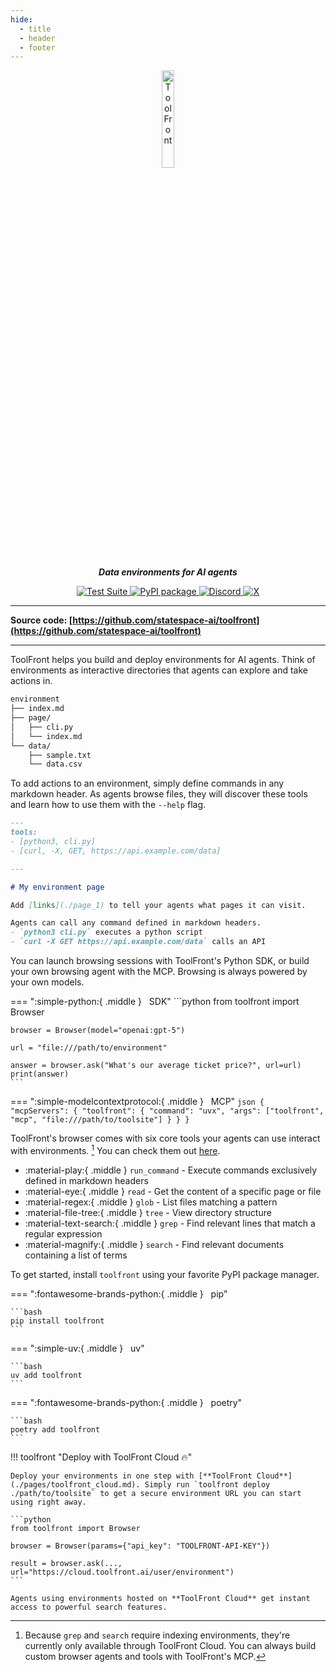 ```yaml
---
hide:
  - title
  - header
  - footer
---
```



<style>
.md-content .md-typeset h1 { display: none; }
</style>


<p align="center">
  <a href="https://github.com/statespace-ai/toolfront">
    <img src="https://raw.githubusercontent.com/statespace-ai/toolfront/main/img/logo.png" alt="ToolFront" style="width:20%;">
  </a>
</p>
<p align="center">
    <strong><em>Data environments for AI agents</em></strong>
</p>
<p align="center">
<a href="https://github.com/statespace-ai/toolfront/actions/workflows/test.yml" target="_blank">
    <img src="https://github.com/statespace-ai/toolfront/actions/workflows/test.yml/badge.svg" alt="Test Suite">
</a>
<a href="https://pypi.org/project/toolfront/" target="_blank">
    <img src="https://img.shields.io/pypi/v/toolfront?color=%2334D058&label=pypi%20package" alt="PyPI package">
</a>
<a href="https://discord.gg/rRyM7zkZTf" target="_blank">
    <img src="https://img.shields.io/discord/1323415085011701870?label=Discord&logo=discord&logoColor=white&style=flat-square" alt="Discord">
</a>
<a href="https://x.com/toolfront" target="_blank">
    <img src="https://img.shields.io/badge/ToolFront-black?style=flat-square&logo=x&logoColor=white" alt="X">
</a>
</p>

---

**Source code: [https://github.com/statespace-ai/toolfront](https://github.com/statespace-ai/toolfront)**

---

ToolFront helps you build and deploy environments for AI agents. Think of environments as interactive directories that agents can explore and take actions in.


```markdown
environment
├── index.md
├── page/
│   ├── cli.py
│   └── index.md
└── data/
    ├── sample.txt
    └── data.csv
```


To add actions to an environment, simply define commands in any markdown header. As agents browse files, they will discover these tools and learn how to use them with the `--help` flag.

```markdown title="index.md"
---
tools:
- [python3, cli.py]
- [curl, -X, GET, https://api.example.com/data]

---

# My environment page

Add [links](./page_1) to tell your agents what pages it can visit.

Agents can call any command defined in markdown headers.
- `python3 cli.py` executes a python script
- `curl -X GET https://api.example.com/data` calls an API
```

You can launch browsing sessions with ToolFront's Python SDK, or build your own browsing agent with the MCP. Browsing is always powered by your own models.

=== ":simple-python:{ .middle } &nbsp; SDK"
    ```python
    from toolfront import Browser

    browser = Browser(model="openai:gpt-5")

    url = "file:///path/to/environment"

    answer = browser.ask("What's our average ticket price?", url=url)
    print(answer)
    ```


=== ":simple-modelcontextprotocol:{ .middle } &nbsp; MCP"
    ```json
    {
      "mcpServers": {
        "toolfront": {
          "command": "uvx",
          "args": ["toolfront", "mcp", "file:///path/to/toolsite"]
        }
      }
    }
    ```

ToolFront's browser comes with six core tools your agents can use interact with environments. [^1] You can check them out [here](https://github.com/statespace-ai/toolfront/blob/main/src/toolfront/environment.py).

- :material-play:{ .middle } `run_command` - Execute commands exclusively defined in markdown headers
- :material-eye:{ .middle } `read` - Get the content of a specific page or file
- :material-regex:{ .middle } `glob` - List files matching a pattern
- :material-file-tree:{ .middle } `tree` - View directory structure
- :material-text-search:{ .middle } `grep` - Find relevant lines that match a regular expression 
- :material-magnify:{ .middle } `search` - Find relevant documents containing a list of terms

[^1]: Because `grep` and `search` require indexing environments, they're currently only available through ToolFront Cloud. You can always build custom browser agents and tools with ToolFront's MCP.

To get started, install `toolfront` using your favorite PyPI package manager.

=== ":fontawesome-brands-python:{ .middle } &nbsp; pip"

    ```bash
    pip install toolfront
    ```

=== ":simple-uv:{ .middle } &nbsp; uv"

    ```bash
    uv add toolfront
    ```

=== ":fontawesome-brands-python:{ .middle } &nbsp; poetry"

    ```bash
    poetry add toolfront
    ```

!!! toolfront "Deploy with ToolFront Cloud 🔥"

    Deploy your environments in one step with [**ToolFront Cloud**](./pages/toolfront_cloud.md). Simply run `toolfront deploy ./path/to/toolsite` to get a secure environment URL you can start using right away.

    ```python
    from toolfront import Browser

    browser = Browser(params={"api_key": "TOOLFRONT-API-KEY"})

    result = browser.ask(..., url="https://cloud.toolfront.ai/user/environment")
    ```

    Agents using environments hosted on **ToolFront Cloud** get instant access to powerful search features.


